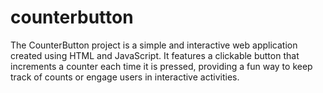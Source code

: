 # counterbutton
The CounterButton project is a simple and interactive web application created using HTML and JavaScript. It features a clickable button that increments a counter each time it is pressed, providing a fun way to keep track of counts or engage users in interactive activities.
